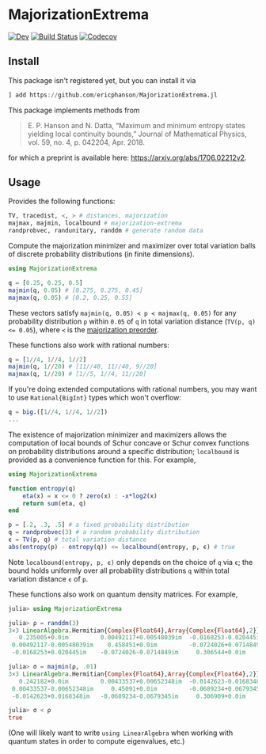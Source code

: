 # MajorizationExtrema

[![Dev](https://img.shields.io/badge/docs-dev-blue.svg)](https://ericphanson.github.io/MajorizationExtrema.jl/dev)
[![Build Status](https://travis-ci.com/ericphanson/MajorizationExtrema.jl.svg?branch=master)](https://travis-ci.com/ericphanson/MajorizationExtrema.jl)
[![Codecov](https://codecov.io/gh/ericphanson/MajorizationExtrema.jl/branch/master/graph/badge.svg)](https://codecov.io/gh/ericphanson/MajorizationExtrema.jl)

## Install

This package isn't registered yet, but you can install it via

```julia
] add https://github.com/ericphanson/MajorizationExtrema.jl
```

This package implements methods from

>E. P. Hanson and N. Datta, “Maximum and minimum entropy states yielding local continuity bounds,” Journal of Mathematical Physics, vol. 59, no. 4, p. 042204, Apr. 2018.

for which a preprint is available here: <https://arxiv.org/abs/1706.02212v2>.

## Usage

Provides the following functions:

```julia
TV, tracedist, ≺, ≻ # distances, majorization
majmax, majmin, localbound # majorization-extrema
randprobvec, randunitary, randdm # generate random data
```

Compute the majorization minimizer and maximizer over total variation balls of discrete probability distributions (in finite dimensions).

```julia
using MajorizationExtrema

q = [0.25, 0.25, 0.5]
majmin(q, 0.05) # [0.275, 0.275, 0.45]
majmax(q, 0.05) # [0.2, 0.25, 0.55]
```

These vectors satisfy `majmin(q, 0.05) ≺ p ≺ majmax(q, 0.05)` for any probability distribution `p` within `0.05` of `q` in total variation distance (`TV(p, q) <= 0.05`), where `≺` is the [majorization preorder](https://en.wikipedia.org/wiki/Majorization).

These functions also work with rational numbers:

```julia
q = [1//4, 1//4, 1//2]
majmin(q, 1//20) # [11//40, 11//40, 9//20]
majmax(q, 1//20) # [1//5, 1//4, 11//20]
```

If you're doing extended computations with rational numbers, you may want to use `Rational{BigInt}` types which won't overflow:

```julia
q = big.([1//4, 1//4, 1//2])
...
```

The existence of majorization minimizer and maximizers allows the computation of local bounds of Schur concave or Schur convex functions on probability distributions around a specific distribution; `localbound` is provided as a convenience function for this. For example,

```julia
using MajorizationExtrema

function entropy(q)
    eta(x) = x <= 0 ? zero(x) : -x*log2(x)
    return sum(eta, q)
end

p = [.2, .3, .5] # a fixed probability distribution
q = randprobvec(3) # a random probability distribution
ϵ = TV(p, q) # total variation distance
abs(entropy(p) - entropy(q)) <= localbound(entropy, p, ϵ) # true
```

Note `localbound(entropy, p, ϵ)` only depends on the choice of `q` via `ϵ`; the bound holds uniformly over all probability distributions `q` within total variation distance `ϵ` of `p`.

These functions also work on quantum density matrices. For example,

```julia
julia> using MajorizationExtrema

julia> ρ = randdm(3)
3×3 LinearAlgebra.Hermitian{Complex{Float64},Array{Complex{Float64},2}}:
   0.235005+0.0im         0.00492117+0.00548039im  -0.0168253-0.020445im 
 0.00492117-0.00548039im    0.458451+0.0im         -0.0724026+0.0714849im
 -0.0168253+0.020445im    -0.0724026-0.0714849im     0.306544+0.0im      

julia> σ = majmin(ρ, .01)
3×3 LinearAlgebra.Hermitian{Complex{Float64},Array{Complex{Float64},2}}:
   0.242182+0.0im         0.00433537+0.00652348im  -0.0142623-0.0168348im
 0.00433537-0.00652348im     0.45091+0.0im         -0.0689234+0.0679345im
 -0.0142623+0.0168348im   -0.0689234-0.0679345im     0.306909+0.0im      

julia> σ ≺ ρ
true
```

(One will likely want to write `using LinearAlgebra` when working with quantum states in order to compute eigenvalues, etc.)
